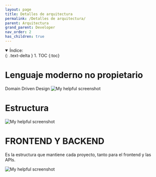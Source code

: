 ```yaml
---
layout: page
title: Detalles de arquitectura
permalink: /Detalles de arquitectura/
parent: Arquitectura
grand_parent: Developer
nav_order: 2
has_children: true
---
```


<details open markdown="block">
  <summary>
    Índice:
  </summary>
  {: .text-delta }
1. TOC
{:toc}
</details> 

# Lenguaje moderno no propietario
Domain Driven Design
  ![My helpful screenshot](https://cdn.discordapp.com/attachments/955522800918085684/1015284043266392204/unknown.png)

# Estructura
  ![My helpful screenshot](https://cdn.discordapp.com/attachments/955522800918085684/1015283734104248381/unknown.png)

# FRONTEND Y BACKEND

Es la estructura que mantiene cada proyecto, tanto para el frontend y las APIs.

  ![My helpful screenshot](https://cdn.discordapp.com/attachments/955522800918085684/1015283503803412611/unknown.png)










